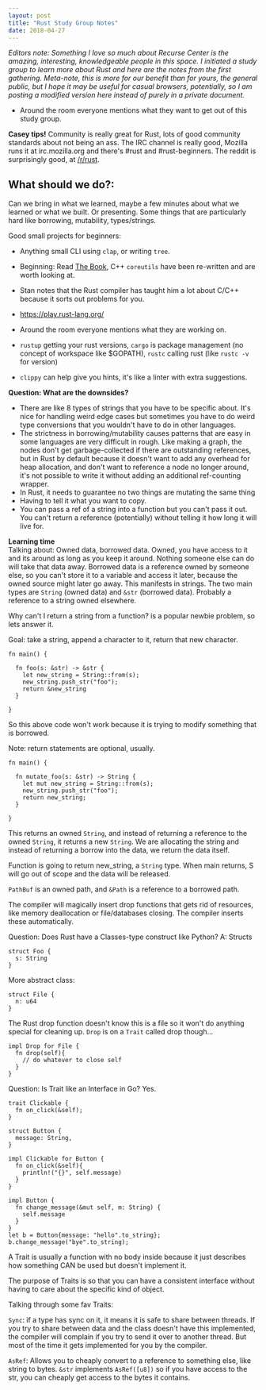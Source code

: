 ```yaml
---
layout: post
title: "Rust Study Group Notes"
date: 2018-04-27
---
```


*Editors note: Something I love so much about Recurse Center is the amazing, interesting, knowledgeable people in this space. I initiated a study group to learn more about Rust and here are the notes from the first gathering. Meta-note, this is more for our benefit than for yours, the general public, but I hope it may be useful for casual browsers, potentially, so I am posting a modified version here instead of purely in a private document.*


- Around the room everyone mentions what they want to get out of this study group. 

**Casey tips!** Community is really great for Rust, lots of good community standards about not being an ass. The IRC channel is really good, Mozilla runs it at irc.mozilla.org and there's #rust and #rust-beginners. The reddit is surprisingly good, at [/r/rust](http://reddit.com/r/rust).

## What should we do?:
Can we bring in what we learned, maybe a few minutes about what we learned or what we built. Or presenting.
Some things that are particularly hard like borrowing, mutability, types/strings.

Good small projects for beginners: 
- Anything small CLI using `clap`, or writing `tree`.
- Beginning: Read [The Book](https://doc.rust-lang.org/book/second-edition/), C++ `coreutils` have been re-written and are worth looking at.
- Stan notes that the Rust compiler has taught him a lot about C/C++ because it sorts out problems for you.
- https://play.rust-lang.org/ 

- Around the room everyone mentions what they are working on.

- `rustup` getting your rust versions, `cargo` is package management (no concept of workspace like $GOPATH), `rustc` calling rust (like `rustc -v` for version)

- `clippy` can help give you hints, it's like a linter with extra suggestions.

**Question: What are the downsides?**
- There are like 8 types of strings that you have to be specific about. It's nice for handling weird edge cases but sometimes you have to do weird type conversions that you wouldn't have to do in other languages.
- The strictness in borrowing/mutability causes patterns that are easy in some languages are very difficult in rough. Like making a graph, the nodes don't get garbage-collected if there are outstanding references, but in Rust by default because it doesn't want to add any overhead for heap allocation, and don't want to reference a node no longer around, it's not possible to write it without adding an additional ref-counting wrapper.
- In Rust, it needs to guarantee no two things are mutating the same thing
- Having to tell it what you want to copy.
- You can pass a ref of a string into a function but you can't pass it out. You can't return a reference (potentially) without telling it how long it will live for.

**Learning time**  
Talking about: Owned data, borrowed data. Owned, you have access to it and its around as long as you keep it around. Nothing someone else can do will take that data away. Borrowed data is a reference owned by someone else, so you can't store it to a variable and access it later, because the owned source might later go away. This manifests in strings. The two main types are `String` (owned data) and `&str` (borrowed data). Probably a reference to a string owned elsewhere.

Why can't I return a string from a function? is a popular newbie problem, so lets answer it.

Goal: take a string, append a character to it, return that new character.

```
fn main() {

  fn foo(s: &str) -> &str {
    let new_string = String::from(s);
    new_string.push_str("foo");
    return &new_string
  }

}
```

So this above code won't work because it is trying to modify something that is borrowed.

Note: return statements are optional, usually.

```
fn main() {

  fn mutate_foo(s: &str) -> String {
    let mut new_string = String::from(s);
    new_string.push_str("foo");
    return new_string;
  }

}
```
This returns an owned `String`, and instead of returning a reference to the owned `String`, it returns a new `String`. We are allocating the string and instead of returning a borrow into the data, we return the data itself.

Function is going to return new_string, a `String` type.
When main returns, S will go out of scope and the data will be released.

`PathBuf` is an owned path, and `&Path` is a reference to a borrowed path.

The compiler will magically insert drop functions that gets rid of resources, like memory deallocation or file/databases closing. The compiler inserts these automatically.

Question: Does Rust have a Classes-type construct like Python? A: Structs  

```
struct Foo {
  s: String
}
```

More abstract class:

```
struct File {
  n: u64
}
```

The Rust drop function doesn't know this is a file so it won't do anything special for cleaning up. `Drop` is on a `Trait` called drop though...

```
impl Drop for File {
  fn drop(self){
    // do whatever to close self
  }
}
```

Question: Is Trait like an Interface in Go? Yes.

```
trait Clickable {
  fn on_click(&self);
}

struct Button {
  message: String,
}

impl Clickable for Button {
  fn on_click(&self){
    println!("{}", self.message)
  }
}

impl Button {
  fn change_message(&mut self, m: String) {
    self.message
  }
}
let b = Button{message: "hello".to_string};
b.change_message("bye".to_string);
```

A Trait is usually a function with no body inside because it just describes how something CAN be used but doesn't implement it.

The purpose of Traits is so that you can have a consistent interface without having to care about the specific kind of object. 

Talking through some fav Traits:  

`Sync`: if a type has sync on it, it means it is safe to share between threads. If you try to share between data and the class doesn't have this implemented, the compiler will complain if you try to send it over to another thread. But most of the time it gets implemented for you by the compiler.

`AsRef`: Allows you to cheaply convert to a reference to something else, like string to bytes. `&str` implements `AsRef([u8])` so if you have access to the str, you can cheaply get access to the bytes it contains.



